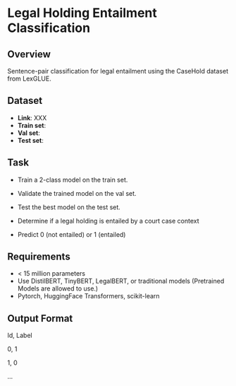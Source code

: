 # Legal Holding Entailment Classification

## Overview
Sentence-pair classification for legal entailment using the CaseHold dataset from LexGLUE.

## Dataset
- **Link**: XXX
- **Train set**: 
- **Val set**: 
- **Test set**: 

## Task
- Train a 2-class model on the train set.
- Validate the trained model on the val set.
- Test the best model on the test set.

- Determine if a legal holding is entailed by a court case context
- Predict 0 (not entailed) or 1 (entailed)

## Requirements
- < 15 million parameters
- Use DistilBERT, TinyBERT, LegalBERT, or traditional models (Pretrained Models are allowed to use.)
- Pytorch, HuggingFace Transformers, scikit-learn

## Output Format
Id, Label

0, 1

1, 0

...


